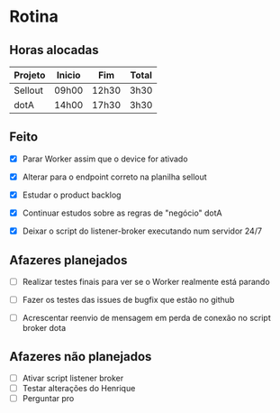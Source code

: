 # Rotina

## Horas alocadas

Projeto | Inicio | Fim | Total
--------|-------|-------|------
Sellout | 09h00 | 12h30 | 3h30
dotA    | 14h00 | 17h30 | 3h30

## Feito

- [x] Parar Worker assim que o device for ativado
- [x] Alterar para o endpoint correto na planilha sellout

- [x] Estudar o product backlog
- [x] Continuar estudos sobre as regras de "negócio" dotA
- [x] Deixar o script do listener-broker executando num servidor 24/7

## Afazeres planejados

- [ ] Realizar testes finais para ver se o Worker realmente está parando

- [ ] Fazer os testes das issues de bugfix que estão no github
- [ ] Acrescentar reenvio de mensagem em perda de conexão no script broker dota

## Afazeres não planejados

- [ ] Ativar script listener broker
- [ ] Testar alterações do Henrique
- [ ] Perguntar pro 

<!--stackedit_data:
eyJoaXN0b3J5IjpbNzA4OTQ2NTc0LDE2NzI4MDA0NDcsMTI2Mj
gwNTcyNyw4NzMxMDI4NjIsMTUwMjU4ODg1NiwtMTQwMjM5MzI0
OCwtODY0Njg5OTkyLDk4NjM1MjI0LDE3OTQ2MjYwMSwtMTA2MT
gxNjgzNiwxMTgzNTY4MjQ3LC0xNzkwMTMxODMyLDQ0MjM4MDc3
Nyw5NzQ5ODAxNDUsLTEzMzk2NTY2NzJdfQ==
-->